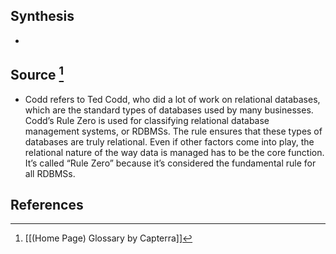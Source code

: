 ## Synthesis
- 
## Source [^1]
- Codd refers to Ted Codd, who did a lot of work on relational databases, which are the standard types of databases used by many businesses. Codd’s Rule Zero is used for classifying relational database management systems, or RDBMSs. The rule ensures that these types of databases are truly relational. Even if other factors come into play, the relational nature of the way data is managed has to be the core function. It’s called “Rule Zero” because it’s considered the fundamental rule for all RDBMSs.
## References

[^1]: [[(Home Page) Glossary by Capterra]]